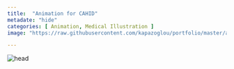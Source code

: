 ```yaml
---
title:  "Animation for CAHID"
metadate: "hide"
categories: [ Animation, Medical Illustration ]
image: "https://raw.githubusercontent.com/kapazoglou/portfolio/master/assets/images/item/ani_3.gif"

---
```


![head](https://raw.githubusercontent.com/kapazoglou/portfolio/master/assets/images/item/anim-medDes2.gif)


